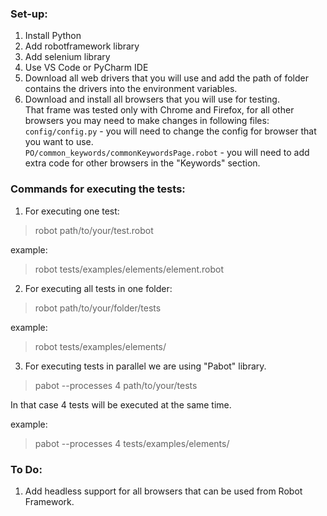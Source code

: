 ### Set-up:
1. Install Python
2. Add robotframework library
3. Add selenium library
4. Use VS Code or PyCharm IDE
5. Download all web drivers that you will use and add the path of folder contains the drivers into the environment variables.
6. Download and install all browsers that you will use for testing.  
That frame was tested only with Chrome and Firefox, for all other browsers you may need to make changes in following files:   
```config/config.py``` - you will need to change the config for browser that you want to use.  
```PO/common_keywords/commonKeywordsPage.robot``` - you will need to add extra code for other browsers in the "Keywords" section.

### Commands for executing the tests:
1. For executing one test:
> robot path/to/your/test.robot

example:
> robot tests/examples/elements/element.robot 

2. For executing all tests in one folder:
> robot path/to/your/folder/tests

example:
> robot tests/examples/elements/

3. For executing tests in parallel we are using "Pabot" library.
> pabot --processes 4 path/to/your/tests

In that case 4 tests will be executed at the same time.

example:
> pabot --processes 4 tests/examples/elements/

### To Do:
1. Add headless support for all browsers that can be used from Robot Framework.